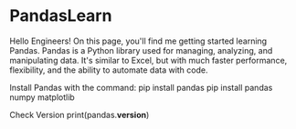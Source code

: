 # PandasLearn

Hello Engineers!
On this page, you'll find me getting started learning Pandas. Pandas is a Python library used for managing, analyzing, and manipulating data. It's similar to Excel, but with much faster performance, flexibility, and the ability to automate data with code.

Install Pandas with the command:
pip install pandas
pip install pandas numpy matplotlib

Check Version
print(pandas.__version__)


